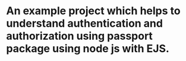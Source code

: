 # An example project which helps to understand authentication and authorization using passport package using node js with EJS.
